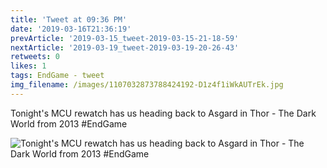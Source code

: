 ```yaml
---
title: 'Tweet at 09:36 PM'
date: '2019-03-16T21:36:19'
prevArticle: '2019-03-15_tweet-2019-03-15-21-18-59'
nextArticle: '2019-03-19_tweet-2019-03-19-20-26-43'
retweets: 0
likes: 1
tags: EndGame - tweet
img_filename: /images/1107032873788424192-D1z4f1iWkAUTrEk.jpg
---
```

Tonight's MCU rewatch has us heading back to Asgard in Thor - The Dark World from 2013 #EndGame

![Tonight's MCU rewatch has us heading back to Asgard in Thor - The Dark World from 2013 #EndGame](/images/1107032873788424192-D1z4f1iWkAUTrEk.jpg "Tonight's MCU rewatch has us heading back to Asgard in Thor - The Dark World from 2013 #EndGame")